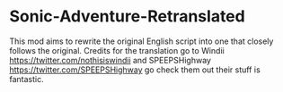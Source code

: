 # Sonic-Adventure-Retranslated
This mod aims to rewrite the original English script into one that closely follows the original. Credits for the translation go to Windii https://twitter.com/nothisiswindii and SPEEPSHighway https://twitter.com/SPEEPSHighway go check them out their stuff is fantastic.
